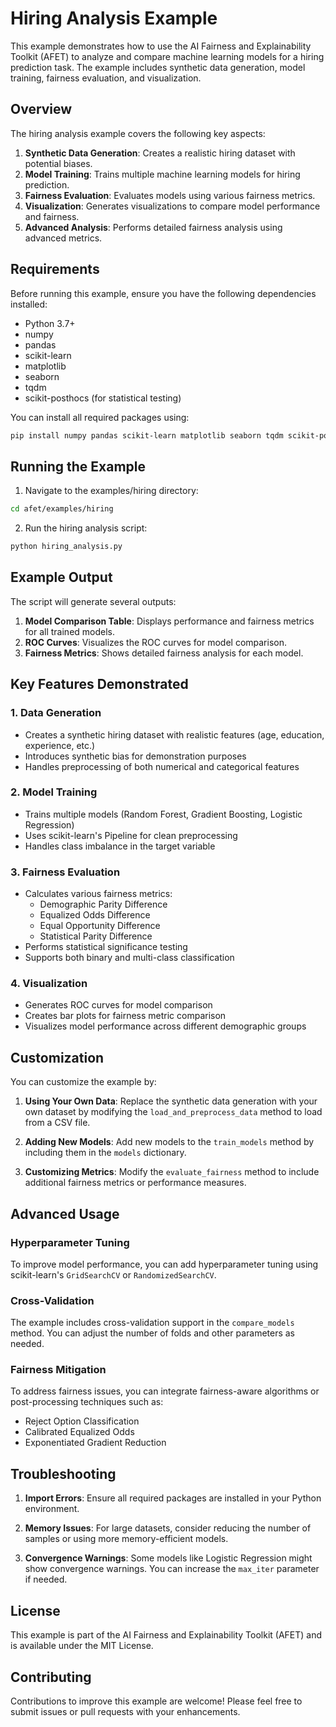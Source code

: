 # Hiring Analysis Example

This example demonstrates how to use the AI Fairness and Explainability Toolkit (AFET) to analyze and compare machine learning models for a hiring prediction task. The example includes synthetic data generation, model training, fairness evaluation, and visualization.

## Overview

The hiring analysis example covers the following key aspects:

1. **Synthetic Data Generation**: Creates a realistic hiring dataset with potential biases.
2. **Model Training**: Trains multiple machine learning models for hiring prediction.
3. **Fairness Evaluation**: Evaluates models using various fairness metrics.
4. **Visualization**: Generates visualizations to compare model performance and fairness.
5. **Advanced Analysis**: Performs detailed fairness analysis using advanced metrics.

## Requirements

Before running this example, ensure you have the following dependencies installed:

- Python 3.7+
- numpy
- pandas
- scikit-learn
- matplotlib
- seaborn
- tqdm
- scikit-posthocs (for statistical testing)

You can install all required packages using:

```bash
pip install numpy pandas scikit-learn matplotlib seaborn tqdm scikit-posthocs
```

## Running the Example

1. Navigate to the examples/hiring directory:

```bash
cd afet/examples/hiring
```

2. Run the hiring analysis script:

```bash
python hiring_analysis.py
```

## Example Output

The script will generate several outputs:

1. **Model Comparison Table**: Displays performance and fairness metrics for all trained models.
2. **ROC Curves**: Visualizes the ROC curves for model comparison.
3. **Fairness Metrics**: Shows detailed fairness analysis for each model.

## Key Features Demonstrated

### 1. Data Generation

- Creates a synthetic hiring dataset with realistic features (age, education, experience, etc.)
- Introduces synthetic bias for demonstration purposes
- Handles preprocessing of both numerical and categorical features

### 2. Model Training

- Trains multiple models (Random Forest, Gradient Boosting, Logistic Regression)
- Uses scikit-learn's Pipeline for clean preprocessing
- Handles class imbalance in the target variable

### 3. Fairness Evaluation

- Calculates various fairness metrics:
  - Demographic Parity Difference
  - Equalized Odds Difference
  - Equal Opportunity Difference
  - Statistical Parity Difference
- Performs statistical significance testing
- Supports both binary and multi-class classification

### 4. Visualization

- Generates ROC curves for model comparison
- Creates bar plots for fairness metric comparison
- Visualizes model performance across different demographic groups

## Customization

You can customize the example by:

1. **Using Your Own Data**:
   Replace the synthetic data generation with your own dataset by modifying the `load_and_preprocess_data` method to load from a CSV file.

2. **Adding New Models**:
   Add new models to the `train_models` method by including them in the `models` dictionary.

3. **Customizing Metrics**:
   Modify the `evaluate_fairness` method to include additional fairness metrics or performance measures.

## Advanced Usage

### Hyperparameter Tuning

To improve model performance, you can add hyperparameter tuning using scikit-learn's `GridSearchCV` or `RandomizedSearchCV`.

### Cross-Validation

The example includes cross-validation support in the `compare_models` method. You can adjust the number of folds and other parameters as needed.

### Fairness Mitigation

To address fairness issues, you can integrate fairness-aware algorithms or post-processing techniques such as:
- Reject Option Classification
- Calibrated Equalized Odds
- Exponentiated Gradient Reduction

## Troubleshooting

1. **Import Errors**:
   Ensure all required packages are installed in your Python environment.

2. **Memory Issues**:
   For large datasets, consider reducing the number of samples or using more memory-efficient models.

3. **Convergence Warnings**:
   Some models like Logistic Regression might show convergence warnings. You can increase the `max_iter` parameter if needed.

## License

This example is part of the AI Fairness and Explainability Toolkit (AFET) and is available under the MIT License.

## Contributing

Contributions to improve this example are welcome! Please feel free to submit issues or pull requests with your enhancements.
